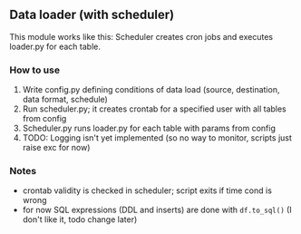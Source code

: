 ## Data loader (with scheduler)

This module works like this:
Scheduler creates cron jobs and executes loader.py for each table.

### How to use
1. Write config.py defining conditions of data load (source, destination, data format, schedule)
2. Run scheduler.py; it creates crontab for a specified user with all tables from config
3. Scheduler.py runs loader.py for each table with params from config
4. TODO: Logging isn't yet implemented (so no way to monitor, scripts just raise exc for now)

### Notes
- crontab validity is checked in scheduler; script exits if time cond is wrong
- for now SQL expressions (DDL and inserts) are done with `df.to_sql()` (I don't like it, todo change later)

